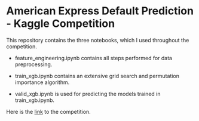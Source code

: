 
# American Express Default Prediction - Kaggle Competition 

This repository contains the three notebooks, which I used throughout the competition.

- feature_engineering.ipynb contains all steps performed for data preprocessing.

- train_xgb.ipynb contains an extensive grid search and permutation importance algorithm.

- valid_xgb.ipynb is used for predicting the models trained in train_xgb.ipynb.

Here is the [link][amex] to the competition.


[amex]:[https://www.kaggle.com/competitions/amex-default-prediction]